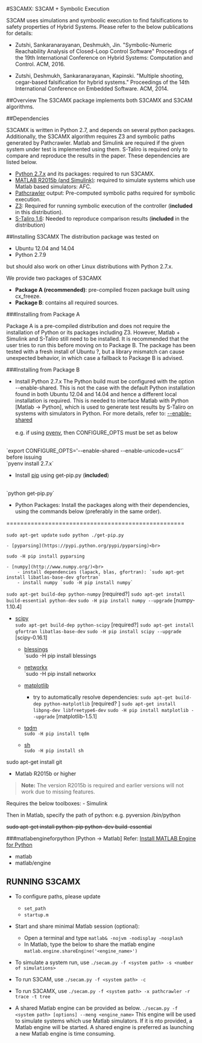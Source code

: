 #S3CAMX: S3CAM + Symbolic Execution

S3CAM uses simulations and symboolic execution to find falsifications to safety properties of Hybrid Systems. Please refer to the below publications for details:

- Zutshi, Sankaranarayanan, Deshmukh, Jin.
        "Symbolic-Numeric Reachability Analysis of Closed-Loop Control Software"
        Proceedings of the 19th International Conference on Hybrid Systems: Computation and Control. ACM, 2016.


- Zutshi, Deshmukh, Sankaranarayanan, Kapinski.
        "Multiple shooting, cegar-based falsification for hybrid systems."
        Proceedings of the 14th International Conference on Embedded Software. ACM, 2014.

##Overview
The S3CAMX package implements both S3CAMX and S3CAM algorithms. 

##Dependencies

S3CAMX is written in Python 2.7, and depends on several python packages. Additionally, the S3CAMX algorithm requires Z3 and symbolic paths generated by Pathcrawler. Matlab and Simulink are required if the given system under test is implemented using them. S-Taliro is required only to compare and reproduce the results in the paper. These dependencies are listed below.

- [Python 2.7.x](https://www.python.org/downloads/) and its packages:
required to run S3CAMX.
- [MATLAB R2015b (and Simulink)](http://www.mathworks.com/downloads/):
required to simulate systems which use Matlab based simulators: AFC.
- [Pathcrawler](http://pathcrawler-online.com/doWelcome#about) output:
 Pre-computed symbolic paths required for symbolic execution.
- [Z3](https://z3.codeplex.com/):
Required for running symbolic execution of the controller (**included** in this distribution).
- [S-Taliro 1.6](https://sites.google.com/a/asu.edu/s-taliro/s-taliro):
Needed to reproduce comparison results (**included** in the distribution)

##Installing S3CAMX
The distribution package was tested on 
- Ubuntu 12.04 and 14.04
- Python 2.7.9

but should also work on other Linux distributions with Python 2.7.x.

We provide two packages of S3CAMX

- **Package A (recommended)**: pre-compiled frozen package built using cx_freeze.
- **Package B**: contains all required sources.

###Installing from Package A

Package A is a pre-compiled distribution and does not require the installation of Python or its packages including Z3. However, Matlab + Simulink and S-Taliro still need to be installed. It is recommended that the user tries to run this before moving on to Package B. The package has been tested with a fresh install of Ubuntu ?, but a library mismatch can cause unexpected behavior, in which case a fallback to Package B is advised.

###Installing from Package B
- Install Python 2.7.x
The Python build must be configured with the option --enable-shared.
This is not the case with the default Python installation found in both Ubuntu 12.04 and 14.04 and hence a different local installation is required. This is needed to interface Matlab with Python [Matlab -> Python], which is used to generate test results by S-Taliro on systems with simulators in Python.
For more details, refer to: [--enable-shared](https://www.mathworks.com/help/matlab/matlab_external/undefined-variable-py-or-function-py-command.html#buialof-65)<br><br>
e.g. if using [pyenv](https://github.com/yyuu/pyenv), then CONFIGURE\_OPTS must be set as below
<br>
`export CONFIGURE_OPTS='--enable-shared --enable-unicode=ucs4'` <br>
before issuing <br>
`pyenv install 2.7.x`

- Install [pip](https://bootstrap.pypa.io/get-pip.py) using get-pip.py (**included**)
<br>
`python get-pip.py`

- Python Packages: Install the packages along with their dependencies, using the commands below (preferably in the same order).



===================================================

`sudo apt-get update`
`sudo python ./get-pip.py`

	- [pyparsing](https://pypi.python.org/pypi/pyparsing)<br>
`sudo -H pip install pyparsing`

	- [numpy](http://www.numpy.org/)<br>
	    - install dependencies (lapack, blas, gfortran): `sudo apt-get install libatlas-base-dev gfortran`
	    - install numpy `sudo -H pip install numpy`
`sudo apt-get build-dep python-numpy` [required?]
`sudo apt-get install build-essential python-dev`
`sudo -H pip install numpy --upgrade` [numpy-1.10.4]

- [scipy](http://www.scipy.org/)<br>
`sudo apt-get build-dep python-scipy` [required?]
`sudo apt-get install gfortran libatlas-base-dev`
`sudo -H pip install scipy --upgrade` [scipy-0.16.1]

	- [blessings](https://pypi.python.org/pypi/blessings/)<br>
`sudo -H pip install blessings
	- [networkx](https://networkx.github.io/)<br>
`sudo -H pip install networkx

	- [matplotlib](http://matplotlib.org/)<br>
	    - try to automatically resolve dependencies: 
`sudo apt-get build-dep python-matplotlib` [required? ]
`sudo apt-get install libpng-dev libfreetype6-dev`
`sudo -H pip install matplotlib --upgrade` [matplotlib-1.5.1]

	- [tqdm](https://pypi.python.org/pypi/tqdm)<br>
`sudo -H pip install tqdm`
	- [sh](https://pypi.python.org/pypi/sh)<br>
`sudo -H pip install sh`

sudo apt-get install git



- Matlab R2015b or higher
> **Note:**
>  The version R2015b is required and earlier versions will not work due to missing features.

Requires the below toolboxes:
	- Simulink


Then in Matlab, specify the path of python: e.g. pyversion <path>/bin/python

~~sudo apt-get install python-pip python-dev build-essential~~


###matlabengineforpython [Python -> Matlab]
Refer: [Install MATLAB Engine for Python](https://www.mathworks.com/help/matlab/matlab_external/install-the-matlab-engine-for-python.html)
- matlab
- matlab/engine


## RUNNING S3CAMX

- To configure paths, please update
	- `set_path`
	- `startup.m`
- Start and share minimal Matlab session (optional):
	- Open a terminal and type
	`matlab& -nojvm -nodisplay -nosplash`
	- In Matlab, type the below to share the matlab engine
	`matlab.engine.shareEngine('<engine_name>')`

- To simulate a system run, use
`./secam.py -f <system path> -s <number of simulations>`

- To run S3CAM, use
`./secam.py -f <system path> -c`

- To run S3CAMX, use
`./secam.py -f <system path> -x pathcrawler -r trace -t tree`

- A shared Matlab engine can be provided as below.
`./secam.py -f <system path> [options] --meng <engine_name>`
This engine will be used to simulate systems which use Matlab simulators. If it is nto provided, a Matlab engine will be started. A shared engine is preferred as launching a new Matlab engine is time consuming.
